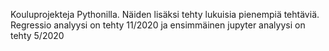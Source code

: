 Kouluprojekteja Pythonilla. Näiden lisäksi tehty lukuisia pienempiä tehtäviä.
Regressio analyysi on tehty 11/2020 ja ensimmäinen jupyter analyysi on tehty 5/2020
